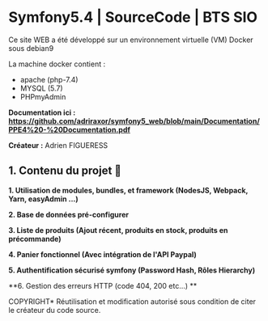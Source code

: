 # Symfony5.4 | SourceCode | BTS SIO

Ce site WEB a été développé sur un environnement virtuelle (VM) Docker sous debian9 

La machine docker contient : 
- apache (php-7.4)
- MYSQL (5.7)
- PHPmyAdmin
 
**Documentation ici : https://github.com/adriraxor/symfony5_web/blob/main/Documentation/PPE4%20-%20Documentation.pdf**

**Créateur :** Adrien FIGUERESS 

## 1. Contenu du projet 📑

**1. Utilisation de modules, bundles, et framework  (NodesJS, Webpack, Yarn, easyAdmin ...)**
 
**2. Base de données pré-configurer**

**3. Liste de produits (Ajout récent, produits en stock, produits en précommande)** 

**4. Panier fonctionnel (Avec intégration de l'API Paypal)**

**5. Authentification sécurisé symfony (Password Hash, Rôles Hierarchy)** 

**6. Gestion des erreurs HTTP (code 404, 200 etc...) **


COPYRIGHT* 
Réutilisation et modification autorisé sous condition de citer le créateur du code source. 
